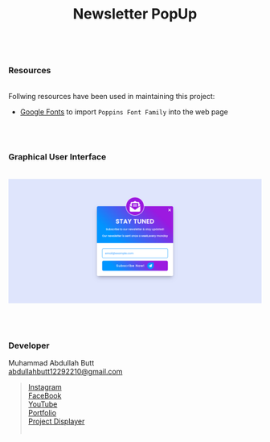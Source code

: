 <h1 align="center">


Newsletter PopUp


</h1>


<br><br>
<!-- ................................................................................................................................. -->


### Resources
<br>
Follwing resources have been used in maintaining this project:

- [Google Fonts](https://fonts.google.com/) to import `Poppins Font Family` into the web page 


<br><br>

<!-- ................................................................................................................................. -->







### Graphical User Interface
<br>

<img src="/Newsletter PopUp/demo.png" />

<br><br>
<!-- ................................................................................................................................. -->





### Developer

Muhammad Abdullah Butt <br>
abdullahbutt12292210@gmail.com <br>
> [Instagram](https://www.instagram.com/abdullah.butt.22/)<br>
> [FaceBook](https://www.facebook.com/profile.php?id=100076291614529)<br>
> [YouTube](https://www.youtube.com/channel/UCnuOFQyMywg-KuoN-lmav1Q)<br>
> [Portfolio](https://rebrand.ly/MuhammadAbdullahButt_MABCORP)<br>
> [Project Displayer]( https://rebrand.ly/ProjectDisplayer_MABCORP)
<br><br>
<!-- ................................................................................................................................. -->






